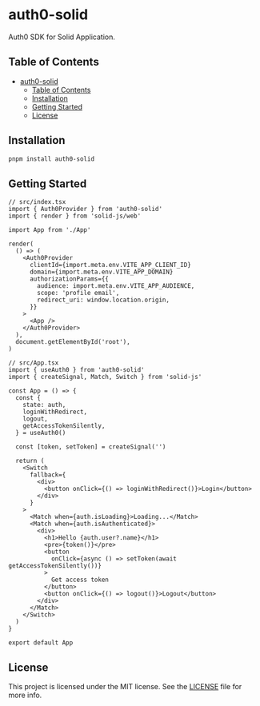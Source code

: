 # auth0-solid

Auth0 SDK for Solid Application.

## Table of Contents

- [auth0-solid](#auth0-solid)
  - [Table of Contents](#table-of-contents)
  - [Installation](#installation)
  - [Getting Started](#getting-started)
  - [License](#license)

## Installation

```bash
pnpm install auth0-solid
```

## Getting Started

```tsx
// src/index.tsx
import { Auth0Provider } from 'auth0-solid'
import { render } from 'solid-js/web'

import App from './App'

render(
  () => (
    <Auth0Provider
      clientId={import.meta.env.VITE_APP_CLIENT_ID}
      domain={import.meta.env.VITE_APP_DOMAIN}
      authorizationParams={{
        audience: import.meta.env.VITE_APP_AUDIENCE,
        scope: 'profile email',
        redirect_uri: window.location.origin,
      }}
    >
      <App />
    </Auth0Provider>
  ),
  document.getElementById('root'),
)
```


```tsx
// src/App.tsx
import { useAuth0 } from 'auth0-solid'
import { createSignal, Match, Switch } from 'solid-js'

const App = () => {
  const {
    state: auth,
    loginWithRedirect,
    logout,
    getAccessTokenSilently,
  } = useAuth0()

  const [token, setToken] = createSignal('')

  return (
    <Switch
      fallback={
        <div>
          <button onClick={() => loginWithRedirect()}>Login</button>
        </div>
      }
    >
      <Match when={auth.isLoading}>Loading...</Match>
      <Match when={auth.isAuthenticated}>
        <div>
          <h1>Hello {auth.user?.name}</h1>
          <pre>{token()}</pre>
          <button
            onClick={async () => setToken(await getAccessTokenSilently())}
          >
            Get access token
          </button>
          <button onClick={() => logout()}>Logout</button>
        </div>
      </Match>
    </Switch>
  )
}

export default App
```
## License

This project is licensed under the MIT license. See the [LICENSE](https://github.com/cdegrel/auth0-solid/blob/main/LICENSE) file for more info.